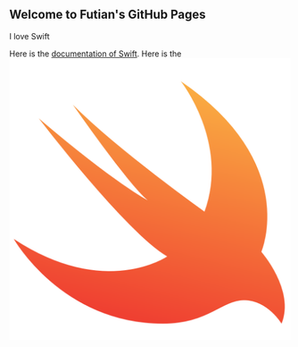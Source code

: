 ## Welcome to Futian's GitHub Pages

I love Swift

Here is the [documentation of Swift](https://swift.org/documentation/). Here is the ![icon of Swift](Swift.png)
